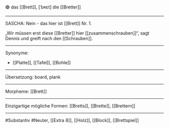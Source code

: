 🟢 das [[Brett]], [ˈbʀɛt]
die [[Bretter]]

---
SASCHA: Nein - das hier ist [[Brett]] Nr. 1.  

„Wir müssen erst diese [[Bretter]] hier [[zusammenschrauben]]“, sagt Dennis und greift nach den [[Schrauben]]. 


---
Synonyme:
- [[Platte]], [[Tafel]], [[Bohle]]

---
Übersetzung: board, plank

---
Morpheme:
[[Brett]]

---
Einzigartige mögliche Formen: [[Bretts]], [[Brette]], [[Brettern]]

---
#Substantiv #Neuter, [[Extra 8]], [[Holz]], [[Block]], [[Brettspiel]]